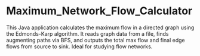 # Maximum_Network_Flow_Calculator
This Java application calculates the maximum flow in a directed graph using the Edmonds-Karp algorithm. It reads graph data from a file, finds augmenting paths via BFS, and outputs the total max flow and final edge flows from source to sink. Ideal for studying flow networks.
